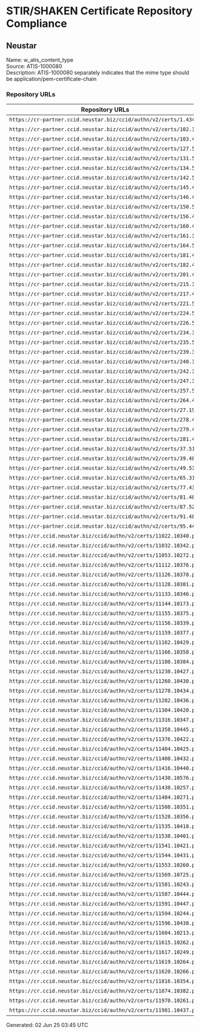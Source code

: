 # STIR/SHAKEN Certificate Repository Compliance

## Neustar

Name: w_atis_content_type\
Source: ATIS-1000080\
Description: ATIS-1000080 separately indicates that the mime type should be application/pem-certificate-chain
### Repository URLs

| Repository URLs | Not After |  Problems | Link |
|-----------------|-----------|-----------|------|
| `https://cr-partner.ccid.neustar.biz/ccid/authn/v2/certs/1.434` | 02&#160;Aug&#160;25&#160;18:32&#160;UTC | true | [view](../../REPOS/c09bcd0af36dc35f2616df357d39cbfd3662db10/README.md) |
| `https://cr-partner.ccid.neustar.biz/ccid/authn/v2/certs/102.325` | 08&#160;May&#160;26&#160;19:02&#160;UTC | true | [view](../../REPOS/143ff40494907f9d693b49f75ce0c11848f76015/README.md) |
| `https://cr-partner.ccid.neustar.biz/ccid/authn/v2/certs/103.460` | 11&#160;Mar&#160;26&#160;18:32&#160;UTC | true | [view](../../REPOS/dc7fb991ccb540042f824676d5137b44da8a61f2/README.md) |
| `https://cr-partner.ccid.neustar.biz/ccid/authn/v2/certs/127.552` | 30&#160;May&#160;25&#160;22:58&#160;UTC | true | [view](../../REPOS/46ef0c73a21b37be52e7d5670dc80c41596401c4/README.md) |
| `https://cr-partner.ccid.neustar.biz/ccid/authn/v2/certs/131.543` | 23&#160;May&#160;25&#160;15:01&#160;UTC | true | [view](../../REPOS/777be7784c3a775cd4b672470fcd1e37555fd01c/README.md) |
| `https://cr-partner.ccid.neustar.biz/ccid/authn/v2/certs/134.528` | 07&#160;May&#160;26&#160;18:23&#160;UTC | true | [view](../../REPOS/748062e8dc0bf788825c9d5a86a96d5e5cebf848/README.md) |
| `https://cr-partner.ccid.neustar.biz/ccid/authn/v2/certs/142.556` | 05&#160;May&#160;26&#160;16:31&#160;UTC | true | [view](../../REPOS/cacb5209d14699592f43599a461a5f17eb85d2ef/README.md) |
| `https://cr-partner.ccid.neustar.biz/ccid/authn/v2/certs/145.485` | 18&#160;Apr&#160;26&#160;16:06&#160;UTC | true | [view](../../REPOS/cd704dd21b6685cb86a742042d79dbe49799bc94/README.md) |
| `https://cr-partner.ccid.neustar.biz/ccid/authn/v2/certs/146.449` | 18&#160;Oct&#160;25&#160;14:58&#160;UTC | true | [view](../../REPOS/d2bb673b126e2123d6502e9b23e086b39da01c25/README.md) |
| `https://cr-partner.ccid.neustar.biz/ccid/authn/v2/certs/150.508` | 05&#160;May&#160;26&#160;15:46&#160;UTC | true | [view](../../REPOS/09afd900ec5459a66f129f01d04758bd879a1ee1/README.md) |
| `https://cr-partner.ccid.neustar.biz/ccid/authn/v2/certs/156.463` | 10&#160;Feb&#160;26&#160;15:37&#160;UTC | true | [view](../../REPOS/c19080aae45171c661282a5af8d3fd53a0a173bb/README.md) |
| `https://cr-partner.ccid.neustar.biz/ccid/authn/v2/certs/160.416` | 03&#160;Apr&#160;26&#160;11:45&#160;UTC | true | [view](../../REPOS/d4b587f30d4ba724916ddc3bc5d07827228d79dd/README.md) |
| `https://cr-partner.ccid.neustar.biz/ccid/authn/v2/certs/161.329` | 06&#160;Feb&#160;26&#160;18:56&#160;UTC | true | [view](../../REPOS/75a3afd585315788c4bbc7c66a213a1603653b30/README.md) |
| `https://cr-partner.ccid.neustar.biz/ccid/authn/v2/certs/164.568` | 08&#160;Jul&#160;25&#160;14:51&#160;UTC | true | [view](../../REPOS/c9c9e3338d688a134eb5687a0b2c13435b449846/README.md) |
| `https://cr-partner.ccid.neustar.biz/ccid/authn/v2/certs/181.431` | 13&#160;Aug&#160;25&#160;19:31&#160;UTC | true | [view](../../REPOS/d9088e38fee77aa5051840d96fd559a045dec3f8/README.md) |
| `https://cr-partner.ccid.neustar.biz/ccid/authn/v2/certs/182.450` | 05&#160;Aug&#160;25&#160;21:09&#160;UTC | true | [view](../../REPOS/08bd7bb565853fba4ba3107b313d1244f8f50a57/README.md) |
| `https://cr-partner.ccid.neustar.biz/ccid/authn/v2/certs/201.470` | 12&#160;Feb&#160;26&#160;16:45&#160;UTC | true | [view](../../REPOS/f067cb31cac6d0485de4c1a1d11777fc20de028e/README.md) |
| `https://cr-partner.ccid.neustar.biz/ccid/authn/v2/certs/215.302` | 22&#160;Oct&#160;25&#160;14:49&#160;UTC | true | [view](../../REPOS/04ab7a92ab75437d95b7cacf22138292536830e3/README.md) |
| `https://cr-partner.ccid.neustar.biz/ccid/authn/v2/certs/217.476` | 17&#160;Mar&#160;26&#160;14:20&#160;UTC | true | [view](../../REPOS/f7e248c1830a8939b13dcbcaaeaca734c90dbc62/README.md) |
| `https://cr-partner.ccid.neustar.biz/ccid/authn/v2/certs/221.573` | 16&#160;Jul&#160;25&#160;16:17&#160;UTC | true | [view](../../REPOS/0ae8cfbd32aa180c283a8bef85cf196bd15a1151/README.md) |
| `https://cr-partner.ccid.neustar.biz/ccid/authn/v2/certs/224.569` | 12&#160;Jul&#160;25&#160;18:11&#160;UTC | true | [view](../../REPOS/04354e240dcd8e3ff7da3a81359a66e9293c442e/README.md) |
| `https://cr-partner.ccid.neustar.biz/ccid/authn/v2/certs/226.566` | 05&#160;May&#160;26&#160;16:36&#160;UTC | true | [view](../../REPOS/7bc9d5cf4253a8fd972e996a6bdf6c6cd343b6f3/README.md) |
| `https://cr-partner.ccid.neustar.biz/ccid/authn/v2/certs/234.357` | 26&#160;Feb&#160;26&#160;17:51&#160;UTC | true | [view](../../REPOS/6b2168e98d50cc15640014d206dc74e165eff36a/README.md) |
| `https://cr-partner.ccid.neustar.biz/ccid/authn/v2/certs/235.513` | 24&#160;Apr&#160;26&#160;16:26&#160;UTC | true | [view](../../REPOS/d6057832899520c53cebe4306fc3844e77406d3c/README.md) |
| `https://cr-partner.ccid.neustar.biz/ccid/authn/v2/certs/239.358` | 08&#160;Apr&#160;26&#160;21:55&#160;UTC | true | [view](../../REPOS/2e0aafd3de674fa4e7db309949849c88c85271a2/README.md) |
| `https://cr-partner.ccid.neustar.biz/ccid/authn/v2/certs/240.376` | 08&#160;May&#160;26&#160;19:23&#160;UTC | true | [view](../../REPOS/7108f92988516016b9bc66baeacc0211e2d3f0a9/README.md) |
| `https://cr-partner.ccid.neustar.biz/ccid/authn/v2/certs/242.379` | 04&#160;Jun&#160;25&#160;15:41&#160;UTC | true | [view](../../REPOS/9304f0d5c683f568ca222659d1484a25ba15fdee/README.md) |
| `https://cr-partner.ccid.neustar.biz/ccid/authn/v2/certs/247.384` | 11&#160;Mar&#160;26&#160;17:15&#160;UTC | true | [view](../../REPOS/f85f65a8bb21ed7f196aaf638e8492e6174afcf1/README.md) |
| `https://cr-partner.ccid.neustar.biz/ccid/authn/v2/certs/257.589` | 22&#160;Jul&#160;25&#160;16:07&#160;UTC | true | [view](../../REPOS/6b909eceb68fbdbc9685d7bdffb650f2d1ca5f7b/README.md) |
| `https://cr-partner.ccid.neustar.biz/ccid/authn/v2/certs/264.425` | 08&#160;May&#160;26&#160;15:43&#160;UTC | true | [view](../../REPOS/8fd8cc914d1eb54670bcfe54c17a78688fd7be8d/README.md) |
| `https://cr-partner.ccid.neustar.biz/ccid/authn/v2/certs/27.197` | 24&#160;Apr&#160;26&#160;15:06&#160;UTC | true | [view](../../REPOS/85862c18a9c51dd72087ab0af4090207a65376bb/README.md) |
| `https://cr-partner.ccid.neustar.biz/ccid/authn/v2/certs/278.454` | 14&#160;Nov&#160;25&#160;16:40&#160;UTC | true | [view](../../REPOS/481274be6b24719343d9ed9d457cc3fb8da97952/README.md) |
| `https://cr-partner.ccid.neustar.biz/ccid/authn/v2/certs/279.455` | 28&#160;Oct&#160;25&#160;20:01&#160;UTC | true | [view](../../REPOS/59e3646b29c50d90e17771fe8d7d1a16dded00dc/README.md) |
| `https://cr-partner.ccid.neustar.biz/ccid/authn/v2/certs/281.467` | 06&#160;Feb&#160;26&#160;19:15&#160;UTC | true | [view](../../REPOS/1d4c07896f644d0c6e211e547866192c26b5a0ae/README.md) |
| `https://cr-partner.ccid.neustar.biz/ccid/authn/v2/certs/37.514` | 18&#160;Apr&#160;26&#160;18:42&#160;UTC | true | [view](../../REPOS/38c02f105991d31f9562db3789ac1931cd1a941a/README.md) |
| `https://cr-partner.ccid.neustar.biz/ccid/authn/v2/certs/39.488` | 11&#160;Mar&#160;26&#160;18:45&#160;UTC | true | [view](../../REPOS/f725f7c9c2fb62b957692547fb07431058c75b02/README.md) |
| `https://cr-partner.ccid.neustar.biz/ccid/authn/v2/certs/49.539` | 23&#160;May&#160;26&#160;13:42&#160;UTC | true | [view](../../REPOS/91d142d5236c2217123c1ba43d0a2cf5f248d082/README.md) |
| `https://cr-partner.ccid.neustar.biz/ccid/authn/v2/certs/65.310` | 23&#160;Apr&#160;26&#160;01:44&#160;UTC | true | [view](../../REPOS/d24f92c0b10a0a56734a2d070ccc5ad722c13c81/README.md) |
| `https://cr-partner.ccid.neustar.biz/ccid/authn/v2/certs/77.438` | 13&#160;Aug&#160;25&#160;19:36&#160;UTC | true | [view](../../REPOS/be864ec10dd2eb4f5348756db6f333f3a30c1655/README.md) |
| `https://cr-partner.ccid.neustar.biz/ccid/authn/v2/certs/81.482` | 25&#160;Feb&#160;26&#160;16:14&#160;UTC | true | [view](../../REPOS/a6f5ab1ffc33458df0faa5a1d1e0b49b285ca859/README.md) |
| `https://cr-partner.ccid.neustar.biz/ccid/authn/v2/certs/87.524` | 15&#160;May&#160;26&#160;15:30&#160;UTC | true | [view](../../REPOS/2db8cdbad7e5d2602ffa37004906fb36c6a152f4/README.md) |
| `https://cr-partner.ccid.neustar.biz/ccid/authn/v2/certs/91.481` | 25&#160;Mar&#160;26&#160;14:53&#160;UTC | true | [view](../../REPOS/1ff97e94cb979caefa2a7f294091254054d8c19b/README.md) |
| `https://cr-partner.ccid.neustar.biz/ccid/authn/v2/certs/95.445` | 01&#160;Oct&#160;25&#160;14:51&#160;UTC | true | [view](../../REPOS/5d5391c9555975c0b45d9b9d678565821ffcbe38/README.md) |
| `https://cr.ccid.neustar.biz/ccid/authn/v2/certs/11022.10340.pem` | 20&#160;Nov&#160;25&#160;18:09&#160;UTC | true | [view](../../REPOS/e6eaa67de9fd9fcf026bded73af395f98089e1b1/README.md) |
| `https://cr.ccid.neustar.biz/ccid/authn/v2/certs/11032.10342.pem` | 03&#160;Dec&#160;25&#160;17:58&#160;UTC | true | [view](../../REPOS/d45a7063213cfc4af7072a69f04aff1aeaafc16e/README.md) |
| `https://cr.ccid.neustar.biz/ccid/authn/v2/certs/11053.10272.pem` | 11&#160;Nov&#160;25&#160;15:36&#160;UTC | true | [view](../../REPOS/6cafa86130f1de9eb7c3e0b945ed5d5d2fe95ef8/README.md) |
| `https://cr.ccid.neustar.biz/ccid/authn/v2/certs/11112.10376.pem` | 08&#160;Jan&#160;26&#160;21:39&#160;UTC | true | [view](../../REPOS/a19bb4e9b1a4b1df5e85b63706d7b30bb18f1b75/README.md) |
| `https://cr.ccid.neustar.biz/ccid/authn/v2/certs/11126.10378.pem` | 13&#160;Feb&#160;26&#160;17:44&#160;UTC | true | [view](../../REPOS/a2fc86af5e99c2b47fabfe18503edf033615db7f/README.md) |
| `https://cr.ccid.neustar.biz/ccid/authn/v2/certs/11128.10381.pem` | 19&#160;Mar&#160;26&#160;15:02&#160;UTC | true | [view](../../REPOS/ab606269f335d3fdd79cab2e5329f0be9b31c397/README.md) |
| `https://cr.ccid.neustar.biz/ccid/authn/v2/certs/11133.10346.pem` | 15&#160;Jan&#160;26&#160;15:01&#160;UTC | true | [view](../../REPOS/8272fca2eec6d5a8f87680ccc73e8424363f1d9b/README.md) |
| `https://cr.ccid.neustar.biz/ccid/authn/v2/certs/11144.10173.pem` | 09&#160;Feb&#160;26&#160;05:36&#160;UTC | true | [view](../../REPOS/f580dc73c9a271fb8e10d98577cb8eeb4c2ce6e5/README.md) |
| `https://cr.ccid.neustar.biz/ccid/authn/v2/certs/11155.10375.pem` | 09&#160;Feb&#160;26&#160;04:30&#160;UTC | true | [view](../../REPOS/fcc348a33ed998e8860e053789713ab7088c24fc/README.md) |
| `https://cr.ccid.neustar.biz/ccid/authn/v2/certs/11156.10339.pem` | 23&#160;Oct&#160;25&#160;18:35&#160;UTC | true | [view](../../REPOS/f4fdee5cb17d59861032a1dae55c0be24a624478/README.md) |
| `https://cr.ccid.neustar.biz/ccid/authn/v2/certs/11159.10377.pem` | 27&#160;Jan&#160;26&#160;16:47&#160;UTC | true | [view](../../REPOS/be9e45e8a07ae8b574a8a29603812bb55864059a/README.md) |
| `https://cr.ccid.neustar.biz/ccid/authn/v2/certs/11162.10429.pem` | 30&#160;Apr&#160;26&#160;16:00&#160;UTC | true | [view](../../REPOS/2922d43c117d5dbfac0f41227e65f04a1206dcdf/README.md) |
| `https://cr.ccid.neustar.biz/ccid/authn/v2/certs/11166.10358.pem` | 09&#160;Feb&#160;26&#160;04:57&#160;UTC | true | [view](../../REPOS/7b541f748153eb84af1e41a9a2c85d7585c473fc/README.md) |
| `https://cr.ccid.neustar.biz/ccid/authn/v2/certs/11180.10384.pem` | 28&#160;Jan&#160;26&#160;17:43&#160;UTC | true | [view](../../REPOS/ff756faad6e877592641934df423ee9179e91b98/README.md) |
| `https://cr.ccid.neustar.biz/ccid/authn/v2/certs/11238.10427.pem` | 18&#160;Apr&#160;26&#160;18:52&#160;UTC | true | [view](../../REPOS/9486d70f9de0eea94bba6eb994fe7880308fc210/README.md) |
| `https://cr.ccid.neustar.biz/ccid/authn/v2/certs/11260.10430.pem` | 12&#160;May&#160;26&#160;18:35&#160;UTC | true | [view](../../REPOS/d3f285636de034b9cea5640746ebbe4fe7dd401f/README.md) |
| `https://cr.ccid.neustar.biz/ccid/authn/v2/certs/11278.10434.pem` | 16&#160;May&#160;26&#160;16:25&#160;UTC | true | [view](../../REPOS/e7b75c342938f4a0be906c470f0b61d9db5f937f/README.md) |
| `https://cr.ccid.neustar.biz/ccid/authn/v2/certs/11282.10436.pem` | 12&#160;May&#160;26&#160;18:22&#160;UTC | true | [view](../../REPOS/4e3b0af96386395d5c7fc4a64c179ee24fc22792/README.md) |
| `https://cr.ccid.neustar.biz/ccid/authn/v2/certs/11304.10420.pem` | 28&#160;Apr&#160;26&#160;15:21&#160;UTC | true | [view](../../REPOS/ccb840966d89ffa1d3d51487abf91c943a8ded97/README.md) |
| `https://cr.ccid.neustar.biz/ccid/authn/v2/certs/11316.10347.pem` | 29&#160;Nov&#160;25&#160;16:31&#160;UTC | true | [view](../../REPOS/26d52a4ba043ff069b864d9bd17ce3bcb7cf4500/README.md) |
| `https://cr.ccid.neustar.biz/ccid/authn/v2/certs/11358.10445.pem` | 15&#160;Apr&#160;26&#160;18:14&#160;UTC | true | [view](../../REPOS/1b5c3f646f65dfd678e2c5b1bf9ed3facb02f8fa/README.md) |
| `https://cr.ccid.neustar.biz/ccid/authn/v2/certs/11376.10422.pem` | 10&#160;Mar&#160;26&#160;23:47&#160;UTC | true | [view](../../REPOS/e38e16ce1b333df54b616a548e2b858795155a4e/README.md) |
| `https://cr.ccid.neustar.biz/ccid/authn/v2/certs/11404.10425.pem` | 19&#160;Apr&#160;26&#160;03:25&#160;UTC | true | [view](../../REPOS/4628d7f080321b2a46317a5641a94515f9598035/README.md) |
| `https://cr.ccid.neustar.biz/ccid/authn/v2/certs/11408.10432.pem` | 16&#160;May&#160;26&#160;17:53&#160;UTC | true | [view](../../REPOS/fe9cfcb49a934f4e3e4b363ac9097625c0748c3c/README.md) |
| `https://cr.ccid.neustar.biz/ccid/authn/v2/certs/11416.10440.pem` | 22&#160;May&#160;25&#160;16:40&#160;UTC | true | [view](../../REPOS/59bea1de54dcd060972b0f11bef8e6f6bfabe8df/README.md) |
| `https://cr.ccid.neustar.biz/ccid/authn/v2/certs/11430.10576.pem` | 01&#160;Jul&#160;25&#160;17:19&#160;UTC | true | [view](../../REPOS/b2ef6920b4be5cf8664db652ed5043ef2f5d314d/README.md) |
| `https://cr.ccid.neustar.biz/ccid/authn/v2/certs/11438.10257.pem` | 08&#160;Aug&#160;25&#160;16:33&#160;UTC | true | [view](../../REPOS/675f1d2679ea27bb4a0a262ad6e2175b8bfdf40c/README.md) |
| `https://cr.ccid.neustar.biz/ccid/authn/v2/certs/11484.10271.pem` | 22&#160;Nov&#160;25&#160;22:21&#160;UTC | true | [view](../../REPOS/9e0c168f561a80545fc25eb8c6a8a7dc61d07dde/README.md) |
| `https://cr.ccid.neustar.biz/ccid/authn/v2/certs/11508.10351.pem` | 21&#160;Jan&#160;26&#160;16:38&#160;UTC | true | [view](../../REPOS/8dea8f30e9fe3888ae450ef901ad03c8bf653e61/README.md) |
| `https://cr.ccid.neustar.biz/ccid/authn/v2/certs/11528.10356.pem` | 08&#160;Jan&#160;26&#160;15:36&#160;UTC | true | [view](../../REPOS/0954f10b3af5d0b04010c6efdbcd141150e318e2/README.md) |
| `https://cr.ccid.neustar.biz/ccid/authn/v2/certs/11535.10418.pem` | 20&#160;Mar&#160;26&#160;14:38&#160;UTC | true | [view](../../REPOS/8fa00a8bd01a20fb3d7ac5b2cde2400f4291f6be/README.md) |
| `https://cr.ccid.neustar.biz/ccid/authn/v2/certs/11538.10401.pem` | 04&#160;Mar&#160;26&#160;21:26&#160;UTC | true | [view](../../REPOS/5f95af6b3ad42f0a972f92adaa01a76aa9ed949d/README.md) |
| `https://cr.ccid.neustar.biz/ccid/authn/v2/certs/11541.10421.pem` | 24&#160;Mar&#160;26&#160;14:10&#160;UTC | true | [view](../../REPOS/4dcbb76a7859e764e829981ab0d5eee1e040ee51/README.md) |
| `https://cr.ccid.neustar.biz/ccid/authn/v2/certs/11544.10431.pem` | 11&#160;May&#160;26&#160;14:56&#160;UTC | true | [view](../../REPOS/c14a1d159f6005cf81540272e6b838609eab4672/README.md) |
| `https://cr.ccid.neustar.biz/ccid/authn/v2/certs/11553.10260.pem` | 13&#160;Aug&#160;25&#160;19:42&#160;UTC | true | [view](../../REPOS/9d0b245dc356ee6be3e95beff5b8363bc28f7a8e/README.md) |
| `https://cr.ccid.neustar.biz/ccid/authn/v2/certs/11569.10725.pem` | 18&#160;Jul&#160;25&#160;21:20&#160;UTC | true | [view](../../REPOS/5b2648af32fc459dd2debc801310e0b6e60bac9f/README.md) |
| `https://cr.ccid.neustar.biz/ccid/authn/v2/certs/11581.10243.pem` | 14&#160;Apr&#160;26&#160;15:00&#160;UTC | true | [view](../../REPOS/6b4c81968e892473df4dacb4d547312b503fbdf9/README.md) |
| `https://cr.ccid.neustar.biz/ccid/authn/v2/certs/11587.10444.pem` | 20&#160;Mar&#160;26&#160;18:02&#160;UTC | true | [view](../../REPOS/cb4d6607d028ec64fd65bd2c5021b501184e5716/README.md) |
| `https://cr.ccid.neustar.biz/ccid/authn/v2/certs/11591.10447.pem` | 15&#160;May&#160;26&#160;15:12&#160;UTC | true | [view](../../REPOS/7581262df598cebced22907099797e1f99c89fb1/README.md) |
| `https://cr.ccid.neustar.biz/ccid/authn/v2/certs/11594.10244.pem` | 14&#160;May&#160;26&#160;14:49&#160;UTC | true | [view](../../REPOS/2aa33f232176cf592ab8d8bcda4347c3e5a73297/README.md) |
| `https://cr.ccid.neustar.biz/ccid/authn/v2/certs/11596.10438.pem` | 14&#160;May&#160;25&#160;15:29&#160;UTC | true | [view](../../REPOS/6d85760e86489812f0037172dd8a17d01aea5f92/README.md) |
| `https://cr.ccid.neustar.biz/ccid/authn/v2/certs/11604.10213.pem` | 14&#160;Oct&#160;25&#160;19:57&#160;UTC | true | [view](../../REPOS/56564e5c519fb35eb3b8f03f59812469c1cf9369/README.md) |
| `https://cr.ccid.neustar.biz/ccid/authn/v2/certs/11615.10262.pem` | 09&#160;Sep&#160;25&#160;19:39&#160;UTC | true | [view](../../REPOS/f5554d2bf92a673a99ba212bf2f297f39ef3b2e9/README.md) |
| `https://cr.ccid.neustar.biz/ccid/authn/v2/certs/11617.10249.pem` | 06&#160;May&#160;26&#160;15:04&#160;UTC | true | [view](../../REPOS/ddb2d173e7d2a5bf352d99b9be247b8561b862f0/README.md) |
| `https://cr.ccid.neustar.biz/ccid/authn/v2/certs/11619.10264.pem` |  | true | [view](../../REPOS/82044078a3018adda0950494e5cf702c898eda74/README.md) |
| `https://cr.ccid.neustar.biz/ccid/authn/v2/certs/11620.10266.pem` | 15&#160;Oct&#160;24&#160;18:22&#160;UTC | true | [view](../../REPOS/2098241464b7e11e012b85628faef9467fd9d8c5/README.md) |
| `https://cr.ccid.neustar.biz/ccid/authn/v2/certs/11816.10354.pem` | 14&#160;Nov&#160;25&#160;13:37&#160;UTC | true | [view](../../REPOS/e52657f3c4f581c22c5aaca17ff6bd808898fa50/README.md) |
| `https://cr.ccid.neustar.biz/ccid/authn/v2/certs/11874.10382.pem` | 07&#160;Nov&#160;25&#160;20:46&#160;UTC | true | [view](../../REPOS/e206f66210b0cf86b27ec741aa0ac093a610ac06/README.md) |
| `https://cr.ccid.neustar.biz/ccid/authn/v2/certs/11970.10261.pem` | 22&#160;Aug&#160;25&#160;00:32&#160;UTC | true | [view](../../REPOS/8a33bb9c92e4cfb6a4793a468a5d8cd61d475a94/README.md) |
| `https://cr.ccid.neustar.biz/ccid/authn/v2/certs/11981.10437.pem` | 06&#160;May&#160;26&#160;16:17&#160;UTC | true | [view](../../REPOS/8411961225d312b365c260d8b9e6c45ef5471a91/README.md) |


Generated: 02 Jun 25 03:45 UTC